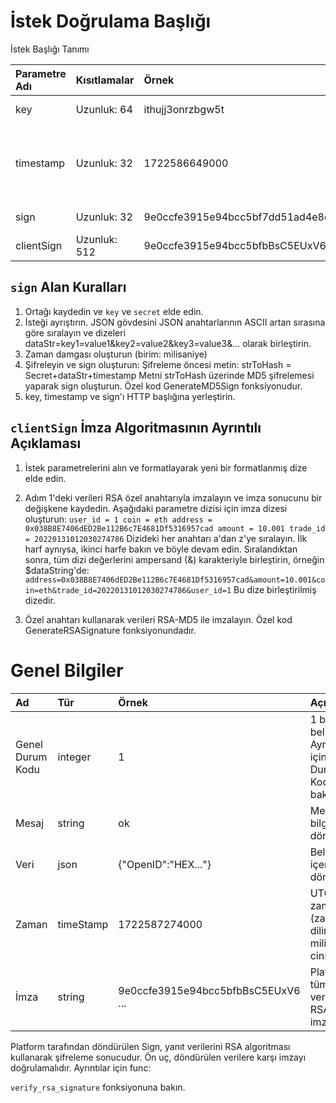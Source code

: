 # İstek Doğrulama Başlığı

İstek Başlığı Tanımı

| Parametre Adı | Kısıtlamalar | Örnek | Açıklama |
| :--------- | :-------- | :--------------------------------- | :----------------------------- |
| key | Uzunluk: 64 | ithujj3onrzbgw5t | Ortak anahtarı |
| timestamp | Uzunluk: 32 | 1722586649000 | İstek başlatma zaman damgası (birim: milisaniye) |
| sign | Uzunluk: 32 | 9e0ccfe3915e94bcc5bf7dd51ad4e8d9 | Ortak gizli imza |
| clientSign | Uzunluk: 512 | 9e0ccfe3915e94bcc5bfbBsC5EUxV6 ... | Ortak RSA imzası |

## `sign` Alan Kuralları

1. Ortağı kaydedin ve `key` ve `secret` elde edin.
2. İsteği ayrıştırın. JSON gövdesini JSON anahtarlarının ASCII artan sırasına göre sıralayın ve dizeleri dataStr=key1=value1&key2=value2&key3=value3&... olarak birleştirin.
3. Zaman damgası oluşturun (birim: milisaniye)
4. Şifreleyin ve sign oluşturun: Şifreleme öncesi metin: strToHash = Secret+dataStr+timestamp Metni strToHash üzerinde MD5 şifrelemesi yaparak sign oluşturun.
Özel kod GenerateMD5Sign fonksiyonudur.
5. key, timestamp ve sign'ı HTTP başlığına yerleştirin.

## `clientSign` İmza Algoritmasının Ayrıntılı Açıklaması

1. İstek parametrelerini alın ve formatlayarak yeni bir formatlanmış dize elde edin.

2. Adım 1'deki verileri RSA özel anahtarıyla imzalayın ve imza sonucunu bir değişkene kaydedin.
Aşağıdaki parametre dizisi için imza dizesi oluşturun: `user_id = 1 coin = eth address = 0x038B8E7406dED2Be112B6c7E4681Df5316957cad amount = 10.001 trade_id = 20220131012030274786`
Dizideki her anahtarı a'dan z'ye sıralayın. İlk harf aynıysa, ikinci harfe bakın ve böyle devam edin. Sıralandıktan sonra, tüm dizi değerlerini ampersand (&) karakteriyle birleştirin, örneğin $dataString'de:
`address=0x038B8E7406dED2Be112B6c7E4681Df5316957cad&amount=10.001&coin=eth&trade_id=20220131012030274786&user_id=1`
Bu dize birleştirilmiş dizedir.

3. Özel anahtarı kullanarak verileri RSA-MD5 ile imzalayın. Özel kod GenerateRSASignature fonksiyonundadır.

# Genel Bilgiler

| Ad | Tür | Örnek | Açıklama |
| :--------- | :-------- | :--------------------------------- | :--------------------------------- |
| Genel Durum Kodu | integer | 1 | 1 başarıyı belirtir. Ayrıntılar için Genel Durum Koduna bakın. |
| Mesaj | string | ok | Metin bilgisi döndürür. |
| Veri | json | {"OpenID":"HEX..."} | Belirli veri içeriğini döndürür. |
| Zaman | timeStamp | 1722587274000 | UTC zamanı (zaman dilimsiz, milisaniye cinsinden). |
| İmza | string | 9e0ccfe3915e94bcc5bfbBsC5EUxV6 ... | Platform tüm verileri RSA ile imzalar. |

Platform tarafından döndürülen Sign, yanıt verilerini RSA algoritması kullanarak şifreleme sonucudur. Ön uç, döndürülen verilere karşı imzayı doğrulamalıdır. Ayrıntılar için func: 

`verify_rsa_signature` fonksiyonuna bakın.